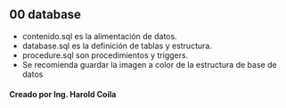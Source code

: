 
## 00 database
- contenido.sql es la alimentación de datos.
- database.sql es la definición de tablas y estructura.
- procedure.sql son procedimientos y triggers.
- Se recomienda guardar la imagen a color de la estructura de base de datos

#### Creado por Ing. Harold Coila